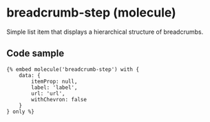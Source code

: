 # breadcrumb-step (molecule)

Simple list item that displays a hierarchical structure of breadcrumbs.

## Code sample

```
{% embed molecule('breadcrumb-step') with {
    data: {
        itemProp: null,
        label: 'label',
        url: 'url',
        withChevron: false
    }
} only %}
```
